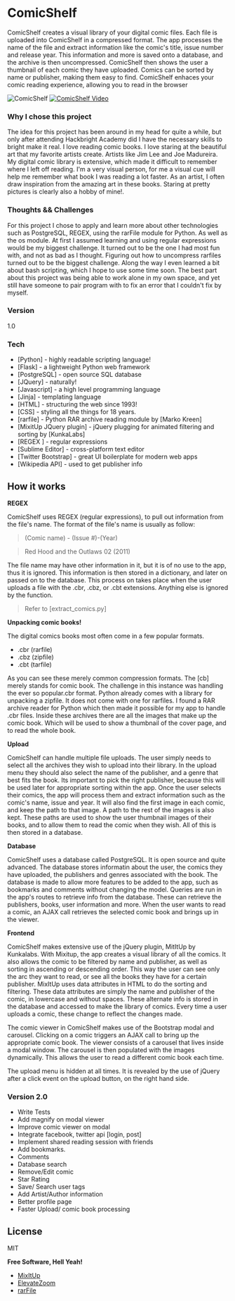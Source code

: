 # ComicShelf

ComicShelf creates a visual library of your digital comic files. Each file is uploaded into ComicShelf in a compressed format. The app processes the name of the file and extract information like the comic's title, issue number and release year. 
This information and more is saved onto a database, and the archive is then uncompressed. ComicShelf then shows the user a thumbnail of each comic they have uploaded. Comics can be sorted by name or publisher, making them easy to find. ComicShelf enhaces your comic reading experience, allowing you to read in the browser

![ComicShelf](https://33.media.tumblr.com/d7fc59ae71111e19b917539b5bb704d4/tumblr_nu10xtm0ap1u6majmo1_1280.gif)
[![ComicShelf Video](http://img.youtube.com/vi/8uFe3LLzVRk/0.jpg)](https://youtu.be/8uFe3LLzVRk)




### Why I chose this project

The idea for this project has been around in my head for quite a while, but only after attending Hackbright Academy did I have the necessary skills to bright make it real. 
I love reading comic books. I love staring at the beautiful art that my favorite artists create. Artists like Jim Lee and Joe Madureira. My digital comic library is extensive, which made it difficult to remember where I left off reading. I'm a very visual person, for me a visual cue will help me remember what book I was reading a lot faster. As an artist, I often draw inspiration from the amazing art in these books. Staring at pretty pictures is clearly also a hobby of mine!.


### Thoughts && Challenges
For this project I chose to apply and learn more about other technologies such as PostgreSQL, REGEX, using the rarFile module for Python. As well as the os module. 
At first I assumed learning and using regular expressions would be my biggest challenge. It turned out to be the one I had most fun with, and not as bad as I thought. Figuring out how to uncompress rarfiles turned out to be the biggest challenge. Along the way I even learned a bit about bash scripting, which I hope to use some time soon. 
The best part about this project was being able to work alone in my own space, and yet still have someone to pair program with to fix an error that I couldn't fix by myself. 


### Version
1.0

### Tech

* [Python] - highly readable scripting language!
* [Flask] - a lightweight Python web framework
* [PostgreSQL] - open source SQL database
* [JQuery] - naturally!
* [Javascript] - a high level programming language
* [Jinja] - templating language
* [HTML] - structuring the web since 1993!
* [CSS] - styling all the things for 18 years.
* [rarfile] - Python RAR archive reading module by [Marko Kreen]
* [MixitUp JQuery plugin] - jQuery plugging for animated filtering and sorting by [KunkaLabs]
* [REGEX ] - regular expressions
* [Sublime Editor] - cross-platform text editor
* [Twitter Bootstrap] - great UI boilerplate for modern web apps
* [Wikipedia API] - used to get publisher info

## How it works

**REGEX**

ComicShelf uses REGEX (regular expressions), to pull out information from the file's name. 
The format of the file's name is usually as follow:

> (Comic name)      -  (Issue #)-(Year)

> Red Hood and the Outlaws 02 (2011)

The file name may have other information in it, but it is of no use to the app, thus it is ignored. This information is then stored in a dictionary, and later on passed on to the database. This process on takes place when the user uploads a file with the .cbr, .cbz, or .cbt extensions. Anything else is ignored by the function. 
> Refer to [extract_comics.py]


**Unpacking comic books!**

The digital comics books most often come in a few popular formats. 
* .cbr (rarfile)
* .cbz (zipfile)
* .cbt (tarfile)

As you can see these merely common compression formats. The [cb] merely stands for comic book. The challenge in this instance was handling the ever so popular.cbr format. Python already comes with a library for unpacking a zipfile. It does not come with one for rarfiles. I found a RAR archive reader for Python which then made it possible for my app to handle .cbr files. 
Inside these archives there are all the images that make up the comic book. Which will be used to show a thumbnail of the cover page, and to read the whole book. 


**Upload**

ComicShelf can handle multiple file uploads. The user simply needs to select all the archives they wish to upload into their library. In the upload menu they should also select the name of the publisher, and a genre that best fits the book. Its important to pick the right publisher, because this will be used later for appropriate sorting within the app. 
Once the user selects their comics, the app will process them and extract information such as the comic's name, issue and year. It will also find the first image in each comic, and keep the path to that image. A path to the rest of the images is also kept. These paths are used to show the user thumbnail images of their books, and to allow them to read the comic when they wish. 
All of this is then stored in a database. 


**Database**

ComicShelf uses a database called PostgreSQL. It is open source and quite advanced. 
The database stores informatin about the user, the comics they have uploaded, the publishers and genres associated with the book. 
The database is made to allow more features to be added to the app, such as bookmarks and comments without changing the model. 
Queries are run in the app's routes to retrieve info from the database. These can retrieve the publishers, books, user information and more. 
When the user wants to read a comic, an AJAX call retrieves the selected comic book and brings up in the viewer. 



**Frontend**

ComicShelf makes extensive use of the jQuery plugin, MitItUp by Kunkalabs.
With Mixitup, the app creates a visual library of all the comics. It also allows the comic to be filtered by name and publisher, as well as sorting in ascending or descending order. This way the user can see only the arc they want to read, or see all the books they have for a certain publisher. 
MixItUp uses data attributes in HTML to do the sorting and filtering. These data attributes are simply the name and publisher of the comic, in lowercase and without spaces. These alternate info is stored in the database and accessed to make the library of comics. 
Every time a user uploads a comic, these change to reflect the changes made. 

The comic viewer in ComicShelf makes use of the Bootstrap modal and carousel. Clicking on a comic triggers an AJAX call to bring up the appropriate comic book. The viewer consists of a carousel that lives inside a modal window. 
The carousel is then populated with the images dynamically. This allows the user to read a different comic book each time. 

The upload menu is hidden at all times. It is revealed by the use of jQuery after a click event on the upload button, on the right hand side. 



### Version 2.0

 - Write Tests
 - Add magnify on modal viewer
 - Improve comic viewer on modal
 - Integrate facebook, twitter api [login, post]
 - Implement shared reading session with friends
 - Add bookmarks. 
 - Comments
 - Database search
 - Remove/Edit comic
 - Star Rating 
 - Save/ Search user tags
 - Add Artist/Author information
 - Better profile page
 - Faster Upload/ comic book processing
 
 


License
----

MIT


**Free Software, Hell Yeah!**

- [MixItUp](https://mixitup.kunkalabs.com/)
- [ElevateZoom](http://www.elevateweb.co.uk/image-zoom)
- [rarFile](http://rarfile.readthedocs.org/en/latest/#)
